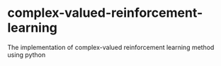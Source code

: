 # complex-valued-reinforcement-learning
The implementation of complex-valued reinforcement learning method using python
